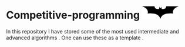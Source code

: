 # Competitive-programming <img src="Batarang.png" width="100"></div>

In this repository I have stored some of the most used intermediate and advanced algorithms .
One can use these as a template . 
